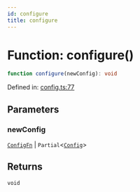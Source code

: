 ```yaml
---
id: configure
title: configure
---
```


<!-- DO NOT EDIT: this page is autogenerated from the type comments -->

# Function: configure()

```ts
function configure(newConfig): void
```

Defined in: [config.ts:77](https://github.com/crutchcorn/cli-testing-library/blob/main/packages/cli-testing-library/src/config.ts#L77)

## Parameters

### newConfig

[`ConfigFn`](../interfaces/configfn.md) | `Partial`\<[`Config`](../interfaces/config.md)\>

## Returns

`void`
